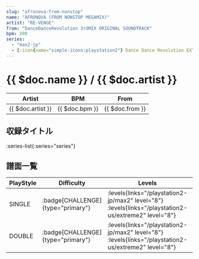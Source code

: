 ```yaml
---
slug: "afronova-from-nonstop"
name: "AFRONOVA (FROM NONSTOP MEGAMIX)"
artist: "RE-VENGE"
from: "DanceDanceRevolution 3rdMIX ORIGINAL SOUNDTRACK"
bpm: 200
series:
  - "max2-jp"
  - [:icon{name="simple-icons:playstation2"} Dance Dance Revolution EXTREME 2 :icon{name="flag:us-4x3"}](/playstation2-us/extreme2)
---
```


# {{ $doc.name }} / {{ $doc.artist }}

|Artist|BPM|From|
|------|---|----|
|{{ $doc.artist }}|{{ $doc.bpm }}|{{ $doc.from }}|

## 収録タイトル

:series-list{:series="series"}

## 譜面一覧

|PlayStyle|Difficulty|Levels|Notes|Movie|
|---------|----------|------|-----|-----|
|SINGLE| :badge[CHALLENGE]{type="primary"}| :levels{links="/playstation2-jp/max2" level="8"}  :levels{links="/playstation2-us/extreme2" level="8"}|355/9||
|DOUBLE| :badge[CHALLENGE]{type="primary"}| :levels{links="/playstation2-jp/max2" level="8"}  :levels{links="/playstation2-us/extreme2" level="8"}|355/5||
